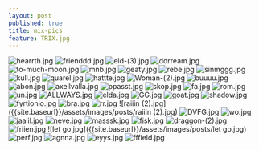 ```yaml
---
layout: post
published: true
title: mix-pics
feature: TRIX.jpg
---
```

![hearrth.jpg]({{site.baseurl}}/assets/images/posts/hearrth.jpg)
![frienddd.jpg]({{site.baseurl}}/assets/images/posts/frienddd.jpg)
![eld-(3).jpg]({{site.baseurl}}/assets/images/posts/eld-(3).jpg)
![ddrream.jpg]({{site.baseurl}}/assets/images/posts/ddrream.jpg)
![to-much-moon.jpg]({{site.baseurl}}/assets/images/posts/to-much-moon.jpg)
![mnb.jpg]({{site.baseurl}}/assets/images/posts/mnb.jpg)
![geaty.jpg]({{site.baseurl}}/assets/images/posts/geaty.jpg)
![rebe.jpg]({{site.baseurl}}/assets/images/posts/rebe.jpg)
![sinmggg.jpg]({{site.baseurl}}/assets/images/posts/sinmggg.jpg)
![kull.jpg]({{site.baseurl}}/assets/images/posts/kull.jpg)
![quarel.jpg]({{site.baseurl}}/assets/images/posts/quarel.jpg)
![hattte.jpg]({{site.baseurl}}/assets/images/posts/hattte.jpg)
![Woman-(2).jpg]({{site.baseurl}}/assets/images/posts/Woman-(2).jpg)
![buuuu.jpg]({{site.baseurl}}/assets/images/posts/buuuu.jpg)
![abon.jpg]({{site.baseurl}}/assets/images/posts/abon.jpg)
![axellvalla.jpg]({{site.baseurl}}/assets/images/posts/axellvalla.jpg)
![ppasst.jpg]({{site.baseurl}}/assets/images/posts/ppasst.jpg)
![skop.jpg]({{site.baseurl}}/assets/images/posts/skop.jpg)
![fa.jpg]({{site.baseurl}}/assets/images/posts/fa.jpg)
![rom.jpg]({{site.baseurl}}/assets/images/posts/rom.jpg)
![un.jpg]({{site.baseurl}}/assets/images/posts/un.jpg)
![ALLWAYS.jpg]({{site.baseurl}}/assets/images/posts/ALLWAYS.jpg)
![elda.jpg]({{site.baseurl}}/assets/images/posts/elda.jpg)
![GG.jpg]({{site.baseurl}}/assets/images/posts/GG.jpg)
![goat.jpg]({{site.baseurl}}/assets/images/posts/goat.jpg)
![shadow.jpg]({{site.baseurl}}/assets/images/posts/shadow.jpg)
![fyrtionio.jpg]({{site.baseurl}}/assets/images/posts/fyrtionio.jpg)
![bra.jpg]({{site.baseurl}}/assets/images/posts/bra.jpg)
![rr.jpg]({{site.baseurl}}/assets/images/posts/rr.jpg)
![raiiin (2).jpg]({{site.baseurl}}/assets/images/posts/raiiin (2).jpg)
![DVFG.jpg]({{site.baseurl}}/assets/images/posts/DVFG.jpg)
![wo.jpg]({{site.baseurl}}/assets/images/posts/wo.jpg)
![jaaiil.jpg]({{site.baseurl}}/assets/images/posts/jaaiil.jpg)
![neve.jpg]({{site.baseurl}}/assets/images/posts/neve.jpg)
![masssk.jpg]({{site.baseurl}}/assets/images/posts/masssk.jpg)
![fisk.jpg]({{site.baseurl}}/assets/images/posts/fisk.jpg)
![draggon-(2).jpg]({{site.baseurl}}/assets/images/posts/draggon-(2).jpg)
![friien.jpg]({{site.baseurl}}/assets/images/posts/friien.jpg)
![let go.jpg]({{site.baseurl}}/assets/images/posts/let go.jpg)
![perf.jpg]({{site.baseurl}}/assets/images/posts/perf.jpg)
![agnna.jpg]({{site.baseurl}}/assets/images/posts/agnna.jpg)
![eyys.jpg]({{site.baseurl}}/assets/images/posts/eyys.jpg)
![fffield.jpg]({{site.baseurl}}/assets/images/posts/fffield.jpg)
